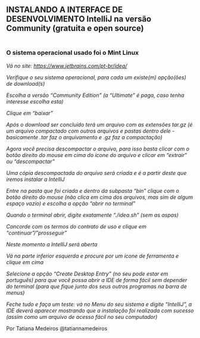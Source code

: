 ## INSTALANDO A INTERFACE DE DESENVOLVIMENTO IntelliJ na versão Community (gratuita e open source)
### <br>O sistema operacional usado foi o Mint Linux<br/>

*Vá no site: https://www.jetbrains.com/pt-br/idea/*

*Verifique o seu sistema operacional, para cada um existe(m) opção(ões) de download(s)*

*Escolha a versão “Community Edition” (a “Ultimate” é paga, caso tenha interesse escolha esta)*

*Clique em “baixar”*

*Após o download ser concluído terá um arquivo com as extensões tar.gz (é um arquivo compactado com outros arquivos e pastas dentro dele - basicamente .tar faz o arquivamento e .gz faz a compactação)*

*Agora você precisa descompactar o arquivo, para isso basta clicar com o botão direito do mouse em cima do ícone do arquivo e clicar em “extrair” ou “descompactar”*

*Uma cópia descompactada do arquivo será criada e é a partir deste que iremos instalar a IntelliJ*

*Entre na pasta que foi criada e dentro da subpasta “bin” clique com o botão direito do mouse (não clica em cima dos arquivos, mas sim de algum espaço vazio) e escolha a opção “abrir no terminal”*

*Quando o terminal abrir, digite exatamente “./idea.sh” (sem as aspas)*

*Concorde com os termos do contrato de uso e clique em “continuar”/”prosseguir”*

*Neste momento a IntelliJ será aberta*

*Vá na parte inferior esquerda e procure por um ícone de ferramenta e clique em cima*

*Selecione a opção “Create Desktop Entry” (no seu pode estar em português) para que você possa abrir a IDE de forma fácil sem depender do terminal (para que fique junto dos seus outros programas na barra de menus)*

*Feche tudo e faça um teste: vá no Menu do seu sistema e digite “IntelliJ”, a IDE deverá aparecer mostrando que a instalação foi realizada com sucesso (assim como um arquivo de acesso fácil no seu computador)*

Por Tatiana Medeiros
@tatiannamedeiros
